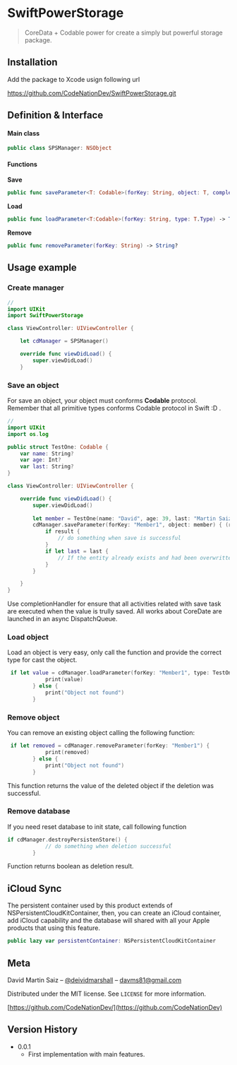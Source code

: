 # SwiftPowerStorage
> CoreData + Codable power for create a simply but powerful storage package.

## Installation
Add the package to Xcode usign following url

https://github.com/CodeNationDev/SwiftPowerStorage.git


## Definition & Interface

#### Main class 
```swift
public class SPSManager: NSObject
```
#### Functions

**Save**
```swift
public func saveParameter<T: Codable>(forKey: String, object: T, completionHandler: ((Bool, T?)->(Void))? = nil)
```
**Load**
```swift
public func loadParameter<T:Codable>(forKey: String, type: T.Type) -> T?
```
**Remove**
```swift
public func removeParameter(forKey: String) -> String?
```

## Usage example
### Create manager
```swift
//
import UIKit
import SwiftPowerStorage

class ViewController: UIViewController {

    let cdManager = SPSManager()

    override func viewDidLoad() {
        super.viewDidLoad()
    }
```
### Save an object

For save an object, your object must conforms **Codable** protocol. Remember that all primitive types conforms Codable protocol in Swift :D .

```swift
//
import UIKit
import os.log

public struct TestOne: Codable {
    var name: String?
    var age: Int?
    var last: String?
}

class ViewController: UIViewController {

    override func viewDidLoad() {
        super.viewDidLoad()
        
        let member = TestOne(name: "David", age: 39, last: "Martin Saiz")
        cdManager.saveParameter(forKey: "Member1", object: member) { (result, last) -> (Void) in
            if result {
                // do something when save is successful
            }
            if let last = last {
                // If the entity already exists and had been overwritten, here returns the last value.
            }
        }

    }
}
```
Use completionHandler for ensure that all activities related with save task   are executed  when the value is trully saved. All works about CoreDate are launched in an async DispatchQueue.

### Load object

Load an object is very easy, only call the function and provide the correct type for cast the object.

```swift
 if let value = cdManager.loadParameter(forKey: "Member1", type: TestOne.self) {
            print(value)
        } else {
            print("Object not found")
        }
```

### Remove object

You can remove an existing object calling the following function:
```swift
 if let removed = cdManager.removeParameter(forKey: "Member1") {
            print(removed)
        } else {
            print("Object not found")
        }
```
This function returns the value of the deleted object if the deletion was successful.

### Remove database

If you need reset database to init state, call following function
```swift
if cdManager.destroyPersistenStore() {
            // do something when deletion successful
        }
```
Function returns boolean as deletion result.

## iCloud Sync

The persistent container used by this product extends of NSPersistentCloudKitContainer, then, you can create an iCloud container, add iCloud capability and the database will shared with all your Apple products that using this feature.
```swift
public lazy var persistentContainer: NSPersistentCloudKitContainer
```

## Meta

David Martin Saiz – [@deividmarshall](https://twitter.com/deividmarshall) – davms81@gmail.com

Distributed under the MIT license. See ``LICENSE`` for more information.

[https://github.com/CodeNationDev/](https://github.com/CodeNationDev)

## Version History
* 0.0.1
    * First implementation with main features.
